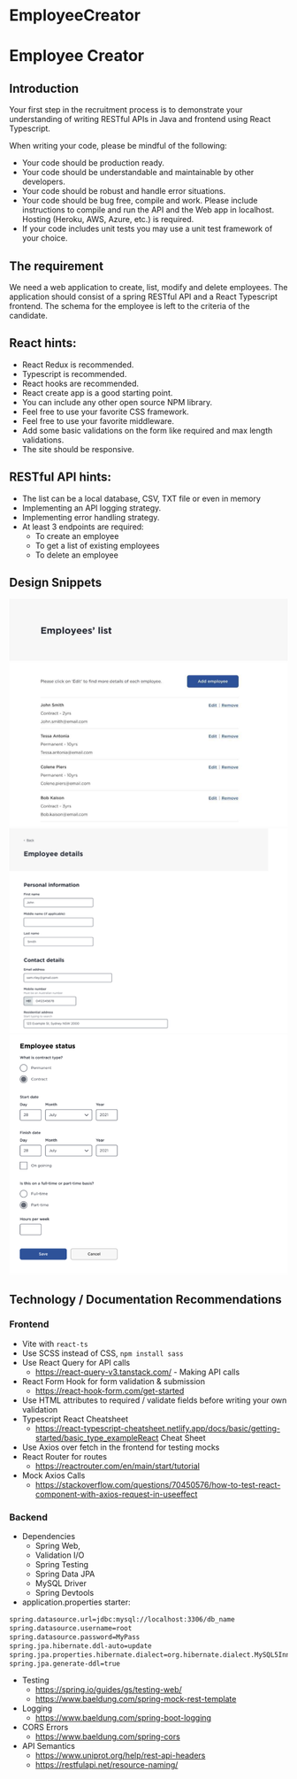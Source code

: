 # EmployeeCreator

# Employee Creator

## Introduction

Your first step in the recruitment process is to demonstrate your understanding of writing RESTful APIs in Java and frontend using React Typescript.

When writing your code, please be mindful of the following:

-   Your code should be production ready.
-   Your code should be understandable and maintainable by other developers.
-   Your code should be robust and handle error situations.
-   Your code should be bug free, compile and work. Please include instructions to compile and run the
    API and the Web app in localhost. Hosting (Heroku, AWS, Azure, etc.) is required.
-   If your code includes unit tests you may use a unit test framework of your choice.

## The requirement

We need a web application to create, list, modify and delete employees. The application should consist of a spring
RESTful API and a React Typescript frontend. The schema for
the employee is left to the criteria of the candidate.

## React hints:

-   React Redux is recommended.
-   Typescript is recommended.
-   React hooks are recommended.
-   React create app is a good starting point.
-   You can include any other open source NPM library.
-   Feel free to use your favorite CSS framework.
-   Feel free to use your favorite middleware.
-   Add some basic validations on the form like required and max length validations.
-   The site should be responsive.

## RESTful API hints:

-   The list can be a local database, CSV, TXT file or even in memory
-   Implementing an API logging strategy.
-   Implementing error handling strategy.
-   At least 3 endpoints are required:
    -   To create an employee
    -   To get a list of existing employees
    -   To delete an employee

## Design Snippets

![Employee List Page](assets/employee-list.PNG)
![Employee Edit / Create Form 1](assets/form-part-1.PNG)
![Employee Edit / Create Form 2](assets/form-part-2.PNG)

## Technology / Documentation Recommendations

### Frontend

-   Vite with `react-ts`
-   Use SCSS instead of CSS, `npm install sass`
-   Use React Query for API calls
    -   https://react-query-v3.tanstack.com/ - Making API calls
-   React Form Hook for form validation & submission
    -   https://react-hook-form.com/get-started
-   Use HTML attributes to required / validate fields before writing your own validation
-   Typescript React Cheatsheet
    -   https://react-typescript-cheatsheet.netlify.app/docs/basic/getting-started/basic_type_exampleReact Cheat Sheet
-   Use Axios over fetch in the frontend for testing mocks
-   React Router for routes
    -   https://reactrouter.com/en/main/start/tutorial
-   Mock Axios Calls
    -   https://stackoverflow.com/questions/70450576/how-to-test-react-component-with-axios-request-in-useeffect

### Backend

-   Dependencies
    -   Spring Web,
    -   Validation I/O
    -   Spring Testing
    -   Spring Data JPA
    -   MySQL Driver
    -   Spring Devtools
-   application.properties starter:

```
spring.datasource.url=jdbc:mysql://localhost:3306/db_name
spring.datasource.username=root
spring.datasource.password=MyPass
spring.jpa.hibernate.ddl-auto=update
spring.jpa.properties.hibernate.dialect=org.hibernate.dialect.MySQL5InnoDBDialect
spring.jpa.generate-ddl=true
```

-   Testing
    -   https://spring.io/guides/gs/testing-web/
    -   https://www.baeldung.com/spring-mock-rest-template
-   Logging
    -   https://www.baeldung.com/spring-boot-logging
-   CORS Errors
    -   https://www.baeldung.com/spring-cors
-   API Semantics
    -   https://www.uniprot.org/help/rest-api-headers
    -   https://restfulapi.net/resource-naming/
